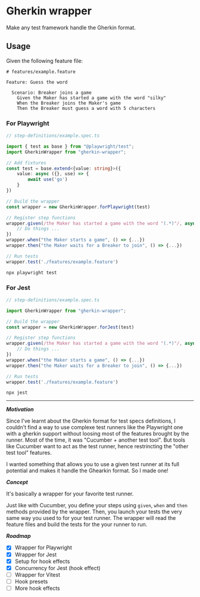 # Gherkin wrapper

Make any test framework handle the Gherkin format.

## Usage

Given the following feature file:

```
# features/example.feature

Feature: Guess the word

  Scenario: Breaker joins a game
    Given the Maker has started a game with the word "silky"
    When the Breaker joins the Maker's game
    Then the Breaker must guess a word with 5 characters
```

### For Playwright

```typescript
// step-definitions/example.spec.ts

import { test as base } from "@playwright/test";
import GherkinWrapper from "gherkin-wrapper";

// Add fixtures
const test = base.extend<{value: string}>({
    value: async ({}, use) => {
        await use('go')
    }
})

// Build the wrapper
const wrapper = new GherkinWrapper.forPlaywright(test)

// Register step functions
wrapper.given(/the Maker has started a game with the word "(.*)"/, async ({ page, value }, { match }) => {
    // Do things ...
})
wrapper.when("the Maker starts a game", () => {...})
wrapper.then("the Maker waits for a Breaker to join", () => {...})

// Run tests 
wrapper.test('./features/example.feature')
```

```shell
npx playwright test
```

### For Jest

```typescript
// step-definitions/example.spec.ts

import GherkinWrapper from "gherkin-wrapper";

// Build the wrapper
const wrapper = new GherkinWrapper.forJest(test)

// Register step functions
wrapper.given(/the Maker has started a game with the word "(.*)"/, async ({ match }) => {
    // Do things ...
})
wrapper.when("the Maker starts a game", () => {...})
wrapper.then("the Maker waits for a Breaker to join", () => {...})

// Run tests 
wrapper.test('./features/example.feature')
```

```shell
npx jest
```

---

_**Motivation**_

Since I've learnt about the Gherkin format for test specs definitions, I couldn't find a way to use complexe test runners like the Playwright one with a gherkin support without loosing most of the features brought by the runner.
Most of the time, it was "Cucumber + another test tool". But tools like Cucumber want to act as the test runner, hence restrincting the "other test tool" features.

I wanted something that allows you to use a given test runner at its full potential and makes it handle the Ghearkin format. So I made one!

_**Concept**_

It's basically a wrapper for your favorite test runner.

Just like with Cucumber, you define your steps using `given`, `when` and `then` methods provided by the wrapper.
Then, you launch your tests the very same way you used to for your test runner.
The wrapper will read the feature files and build the tests for the your runner to run.

_**Roadmap**_

- [x] Wrapper for Playwright
- [x] Wrapper for Jest
- [x] Setup for hook effects
- [x] Concurrency for Jest (hook effect)
- [ ] Wrapper for Vitest
- [ ] Hook presets
- [ ] More hook effects